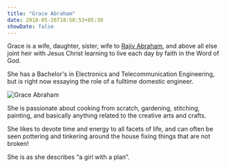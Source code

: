 ```yaml
---
title: "Grace Abraham"
date: 2018-05-26T18:58:53+05:30
showDate: false
---
```


Grace is a wife, daughter, sister, wife to <a href="https://nela.in/rajiv/" target="_blank" rel="noopener">Rajiv Abraham</a>, and above all else joint heir with Jesus Christ learning to live each day by faith in the Word of God.

She has a Bachelor's in Electronics and Telecommunication Engineering, but is right now essaying the role of a fulltime domestic engineer.

![Grace Abraham](https://res.cloudinary.com/abraham/image/upload/v1529922230/Grace_B_W.jpg "Grace Abraham")

She is passionate about cooking from scratch, gardening, stitching, painting, and basically anything related to the creative arts and crafts.

She likes to devote time and energy to all facets of life, and can often be seen pottering and tinkering around the house fixing things that are not broken!

She is as she describes “a girl with a plan”.